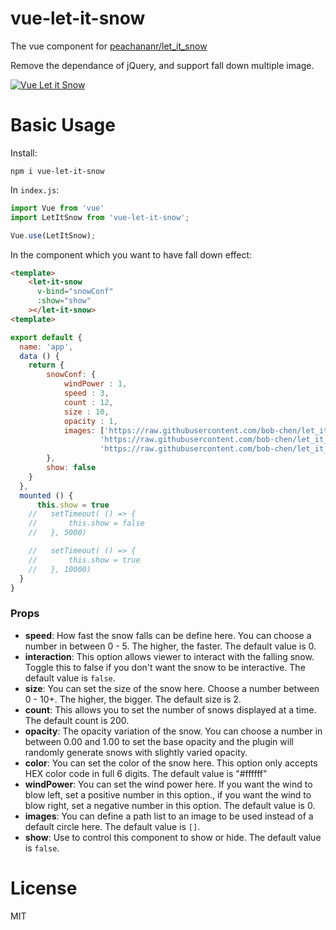 # vue-let-it-snow
The vue component for [peachananr/let_it_snow](https://github.com/peachananr/let_it_snow)

Remove the dependance of jQuery, and support fall down multiple image.

[![Vue Let it Snow](https://raw.githubusercontent.com/bob-chen/vue-let-it-snow/master/demo/demo.jpg "Vue Let it Snow")](https://github.com/bob-chen/vue-let-it-snow)

# Basic Usage

Install:

```
npm i vue-let-it-snow
```

In `index.js`:

```javascript
import Vue from 'vue'
import LetItSnow from 'vue-let-it-snow';

Vue.use(LetItSnow);
```

In the component which you want to have fall down effect:

```html
<template>
	<let-it-snow
      v-bind="snowConf"
      :show="show"    
    ></let-it-snow>
<template>    
```

```javascript
export default {
  name: 'app',
  data () {
  	return {
        snowConf: {
            windPower : 1,  
            speed : 3,
            count : 12,
            size : 10,
            opacity : 1,
            images: ['https://raw.githubusercontent.com/bob-chen/let_it_snow/master/demo/snow.png',
                    'https://raw.githubusercontent.com/bob-chen/let_it_snow/master/demo/sock.png',
                    'https://raw.githubusercontent.com/bob-chen/let_it_snow/master/demo/tree.png']
        },
        show: false      
    }
  },
  mounted () {
      this.show = true
    //   setTimeout( () => {
    //       this.show = false
    //   }, 5000)

    //   setTimeout( () => {
    //       this.show = true
    //   }, 10000)      
  }  
}
```

### Props

 - **speed**: How fast the snow falls can be define here. You can choose a number in between 0 - 5. The higher, the faster. The default value is 0.
 - **interaction**: This option allows viewer to interact with the falling snow. Toggle this to false if you don't want the snow to be interactive. The default value is `false`.
 - **size**: You can set the size of the snow here. Choose a number between 0 - 10+. The higher, the bigger. The default size is 2.
 - **count**: This allows you to set the number of snows displayed at a time. The default count is 200.
 - **opacity**: The opacity variation of the snow. You can choose a number in between 0.00 and 1.00 to set the base opacity and the plugin will randomly generate snows with slightly varied opacity.
 - **color**: You can set the color of the snow here. This option only accepts HEX color code in full 6 digits. The default value is "#ffffff"
 - **windPower**: You can set the wind power here. If you want the wind to blow left, set a positive number in this option., if you want the wind to blow right, set a negative number in this option. The default value is 0.
 - **images**: You can define a path list to an image to be used instead of a default circle here. The default value is `[]`.
 - **show**: Use to control this component to show or hide. The default value is `false`.

# License

MIT
